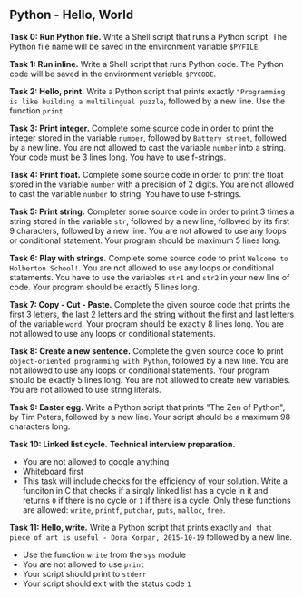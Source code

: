 ## Python - Hello, World

**Task 0: Run Python file.**
Write a Shell script that runs a Python script. The Python file name will be saved in the environment variable `$PYFILE`.

**Task 1: Run inline.**
Write a Shell script that runs Python code. The Python code will be saved in the environment variable `$PYCODE`.

**Task 2: Hello, print.**
Write a Python script that prints exactly `"Programming is like building a multilingual puzzle`, followed by a new line. Use the function `print`.

**Task 3: Print integer.**
Complete some source code in order to print the integer stored in the variable `number`, followed by `Battery street`, followed by a new line. You are not allowed to cast the variable `number` into a string. Your code must be 3 lines long. You have to use f-strings.

**Task 4: Print float.**
Complete some source code in order to print the float stored in the variable `number` with a precision of 2 digits. You are not allowed to cast the variable `number` to string. You have to use f-strings.

**Task 5: Print string.**
Completer some source code in order to print 3 times a string stored in the variable `str`, followed by a new line, followed by its first 9 characters, followed by a new line. You are not allowed to use any loops or conditional statement. Your program should be maximum 5 lines long.

**Task 6: Play with strings.**
Complete some source code to print `Welcome to Holberton School!`. You are not allowed to use any loops or conditional statements. You have to use the variables `str1` and `str2` in your new line of code. Your program should be exactly 5 lines long.

**Task 7: Copy - Cut - Paste.**
Complete the given source code that prints the first 3 letters, the last 2 letters and the string without the first and last letters of the variable `word`. Your program should be exactly 8 lines long. You are not allowed to use any loops or conditional statements.

**Task 8: Create a new sentence.**
Complete the given source code to print `object-oriented programming with Python`, followed by a new line. You are not allowed to use any loops or conditional statements. Your program should be exactly 5 lines long. You are not allowed to create new variables. You are not allowed to use string literals.

**Task 9: Easter egg.**
Write a Python script that prints "The Zen of Python", by Tim Peters, followed by a new line. Your script should be a maximum 98 characters long.

**Task 10: Linked list cycle.**
**Technical interview preparation.**
- You are not allowed to google anything
- Whiteboard first
- This task will include checks for the efficiency of your solution.
Write a funciton in C that checks if a singly linked list has a cycle in it and returns `0` if there is no cycle or `1` if there is a cycle. Only these functions are allowed: `write`, `printf`, `putchar`, `puts`, `malloc`, `free`.


**Task 11: Hello, write.**
Write a Python script that prints exactly `and that piece of art is useful - Dora Korpar, 2015-10-19` followed by a new line.
- Use the function `write` from the `sys` module
- You are not allowed to use `print`
- Your script should print to `stderr`
- Your script should exit with the status code `1`
